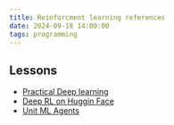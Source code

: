 ```yaml
---
title: Reinforcment learning references 
date: 2024-09-18 14:00:00
tags: programming
---
```


## Lessons

* [Practical Deep learning](https://course.fast.ai/)
* [Deep RL on Huggin Face](https://huggingface.co/learn/deep-rl-course/unit1/deep-rl)
* [Unit ML Agents](https://github.com/Unity-Technologies/ml-agents/blob/develop/docs/Getting-Started.md)
